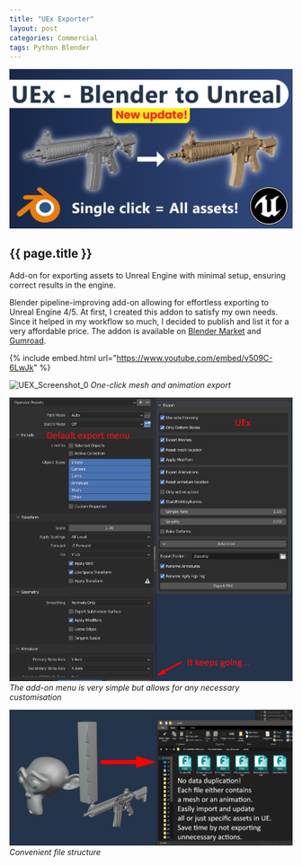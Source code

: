 ```yaml
---
title: "UEx Exporter"
layout: post
categories: Commercial
tags: Python Blender
---
```


![UEx_Thumbnail](/assets/img/uex/uex_thumbnail.png)

<h2>{{ page.title }}</h2>

Add-on for exporting assets to Unreal Engine with minimal setup, ensuring correct results in the engine.


Blender pipeline-improving add-on allowing for effortless exporting to Unreal Engine 4/5. At first, I created this addon
to satisfy my own needs. Since it helped in my workflow so much, I decided to publish and list it for a very affordable
price. The addon is available on [Blender Market](https://blendermarket.com/products/uex-blender-to-unreal) and
[Gumroad](https://pawelwilczewski.gumroad.com/l/uex-blender-to-unreal).

{% include embed.html url="https://www.youtube.com/embed/v509C-6LwJk" %}

![UEX_Screenshot_0](/assets/img/uex/blender-unreal-comparison-optimized-giga.gif)
*One-click mesh and animation export*

![UEX_Screenshot_1](/assets/img/uex/default_vs_uex.png)
*The add-on menu is very simple but allows for any necessary customisation*

![UEX_Screenshot_3](/assets/img/uex/one_click.png)
*Convenient file structure*